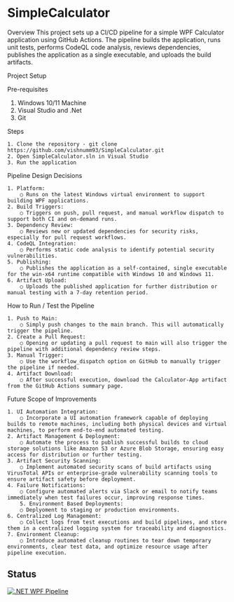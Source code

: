 # SimpleCalculator

Overview
This project sets up a CI/CD pipeline for a simple WPF Calculator application using GitHub Actions. The pipeline builds the application, runs unit tests, performs CodeQL code analysis, reviews dependencies, publishes the application as a single executable, and uploads the build artifacts.

Project Setup

Pre-requisites

   1. Windows 10/11 Machine
   2. Visual Studio and .Net
   3. Git 
	
Steps

	1. Clone the repository - git clone https://github.com/vishnumm93/SimpleCalculator.git
	2. Open SimpleCalculator.sln in Visual Studio
	3. Run the application

Pipeline Design Decisions

	1. Platform:
		○ Runs on the latest Windows virtual environment to support building WPF applications.
	2. Build Triggers:
		○ Triggers on push, pull request, and manual workflow dispatch to support both CI and on-demand runs.
	3. Dependency Review:
		○ Reviews new or updated dependencies for security risks, especially for pull request workflows.
	4. CodeQL Integration:
		○ Performs static code analysis to identify potential security vulnerabilities.
	5. Publishing:
		○ Publishes the application as a self-contained, single executable for the win-x64 runtime compatible with Windows 10 and Windows 11.
	6. Artifact Upload:
		○ Uploads the published application for further distribution or manual testing with a 7-day retention period.

How to Run / Test the Pipeline

	1. Push to Main:
		○ Simply push changes to the main branch. This will automatically trigger the pipeline.
	2. Create a Pull Request:
		○ Opening or updating a pull request to main will also trigger the pipeline with additional dependency review steps.
	3. Manual Trigger:
		○ Use the workflow_dispatch option on GitHub to manually trigger the pipeline if needed.
	4. Artifact Download:
		○ After successful execution, download the Calculator-App artifact from the GitHub Actions summary page.

Future Scope of Improvements

	1. UI Automation Integration:
		○ Incorporate a UI automation framework capable of deploying builds to remote machines, including both physical devices and virtual machines, to perform end-to-end automated testing.
	2. Artifact Management & Deployment:
		○ Automate the process to publish successful builds to cloud storage solutions like Amazon S3 or Azure Blob Storage, ensuring easy access for distribution or further testing.
	3. Artifact Security Scanning:
		○ Implement automated security scans of build artifacts using VirusTotal APIs or enterprise-grade vulnerability scanning tools to ensure artifact safety before deployment.
	4. Failure Notifications:
		○ Configure automated alerts via Slack or email to notify teams immediately when test failures occur, improving response times.
        5. Environment Based Deployments:
		○ Deplyoment to staging or production environments.
	6. Centralized Log Management:
		○ Collect logs from test executions and build pipelines, and store them in a centralized logging system for traceability and diagnostics.
	7. Environment Cleanup:
		○ Introduce automated cleanup routines to tear down temporary environments, clear test data, and optimize resource usage after pipeline execution.


## Status
[![.NET WPF Pipeline](https://github.com/vishnumm93/SimpleCalculator/actions/workflows/dotnet-desktop.yml/badge.svg)](https://github.com/vishnumm93/SimpleCalculator/actions/workflows/dotnet-desktop.yml)

